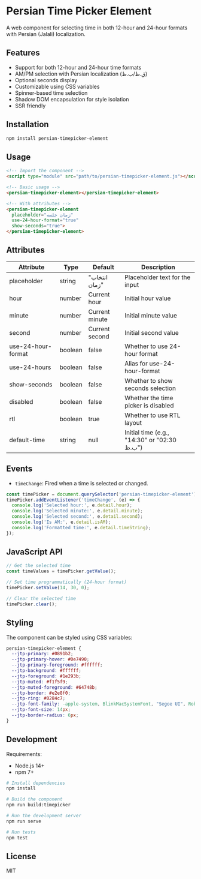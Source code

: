 # Persian Time Picker Element

A web component for selecting time in both 12-hour and 24-hour formats with Persian (Jalali) localization.

## Features

- Support for both 12-hour and 24-hour time formats
- AM/PM selection with Persian localization (ق.ظ/ب.ظ)
- Optional seconds display
- Customizable using CSS variables
- Spinner-based time selection
- Shadow DOM encapsulation for style isolation
- SSR friendly

## Installation

```bash
npm install persian-timepicker-element
```

## Usage

```html
<!-- Import the component -->
<script type="module" src="path/to/persian-timepicker-element.js"></script>

<!-- Basic usage -->
<persian-timepicker-element></persian-timepicker-element>

<!-- With attributes -->
<persian-timepicker-element 
  placeholder="زمان جلسه"
  use-24-hour-format="true" 
  show-seconds="true">
</persian-timepicker-element>
```

## Attributes

| Attribute           | Type    | Default        | Description                             |
|---------------------|---------|----------------|-----------------------------------------|
| placeholder         | string  | "انتخاب زمان"    | Placeholder text for the input          |
| hour                | number  | Current hour   | Initial hour value                      |
| minute              | number  | Current minute | Initial minute value                    |
| second              | number  | Current second | Initial second value                    |
| use-24-hour-format  | boolean | false          | Whether to use 24-hour format           |
| use-24-hours        | boolean | false          | Alias for use-24-hour-format            |
| show-seconds        | boolean | false          | Whether to show seconds selection       |
| disabled            | boolean | false          | Whether the time picker is disabled      |
| rtl                 | boolean | true           | Whether to use RTL layout               |
| default-time        | string  | null           | Initial time (e.g., "14:30" or "02:30 ب.ظ") |

## Events

- `timeChange`: Fired when a time is selected or changed.

```javascript
const timePicker = document.querySelector('persian-timepicker-element');
timePicker.addEventListener('timeChange', (e) => {
  console.log('Selected hour:', e.detail.hour);
  console.log('Selected minute:', e.detail.minute);
  console.log('Selected second:', e.detail.second);
  console.log('Is AM:', e.detail.isAM);
  console.log('Formatted time:', e.detail.timeString);
});
```

## JavaScript API

```javascript
// Get the selected time
const timeValues = timePicker.getValue();

// Set time programmatically (24-hour format)
timePicker.setValue(14, 30, 0);

// Clear the selected time
timePicker.clear();
```

## Styling

The component can be styled using CSS variables:

```css
persian-timepicker-element {
  --jtp-primary: #0891b2;
  --jtp-primary-hover: #0e7490;
  --jtp-primary-foreground: #ffffff;
  --jtp-background: #ffffff;
  --jtp-foreground: #1e293b;
  --jtp-muted: #f1f5f9;
  --jtp-muted-foreground: #64748b;
  --jtp-border: #e2e8f0;
  --jtp-ring: #0284c7;
  --jtp-font-family: -apple-system, BlinkMacSystemFont, "Segoe UI", Roboto, Helvetica, Arial, sans-serif;
  --jtp-font-size: 14px;
  --jtp-border-radius: 6px;
}
```

## Development

Requirements:
- Node.js 14+
- npm 7+

```bash
# Install dependencies
npm install

# Build the component
npm run build:timepicker

# Run the development server
npm run serve

# Run tests
npm test
```

## License

MIT 